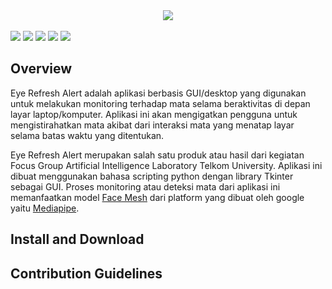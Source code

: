 <div align="center">
  <img src="https://user-images.githubusercontent.com/76652264/207518434-a899f0cc-db33-4511-aed9-d523e325fdd7.png">
</div>
<br>
<a href="https://www.python.org/downloads/release/python-387/"><img src="https://img.shields.io/badge/Python%20-3.8.7-blue.svg"/></a>
<a href="https://opencv.org/releases/"><img src="https://img.shields.io/badge/OpenCV%20-4.6.0-green.svg"/></a>
<a href="https://docs.python.org/3/library/tkinter.html"><img src="https://img.shields.io/badge/Tkinter%20-0.1.0-red.svg"/></a>
<a href="https://google.github.io/mediapipe/getting_started/python.html "><img src="https://img.shields.io/badge/MediaPipe%20-9.0.0-yellow.svg"/></a>
<a href="https://numpy.org/install/"><img src="https://img.shields.io/badge/Numpy%20-1.19.4-white.svg"/></a>

## Overview
Eye Refresh Alert adalah aplikasi berbasis GUI/desktop yang digunakan untuk melakukan monitoring terhadap mata selama beraktivitas di depan layar laptop/komputer. 
Aplikasi ini akan mengigatkan pengguna untuk mengistirahatkan mata akibat dari interaksi mata yang menatap layar selama batas waktu yang ditentukan.

Eye Refresh Alert merupakan salah satu produk atau hasil dari kegiatan Focus Group Artificial Intelligence Laboratory Telkom University. Aplikasi ini dibuat menggunakan bahasa scripting python dengan library Tkinter sebagai GUI. Proses monitoring atau deteksi mata dari aplikasi ini memanfaatkan model <a href = "https://google.github.io/mediapipe/solutions/face_mesh">Face Mesh</a> dari platform yang dibuat oleh google yaitu <a href = "https://google.github.io/mediapipe/">Mediapipe</a>. 

## Install and Download

## Contribution Guidelines


